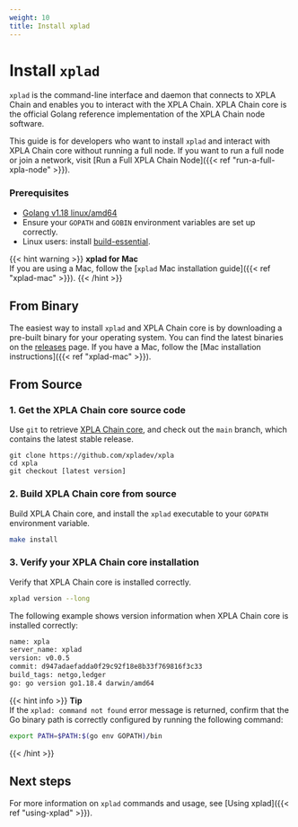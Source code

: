 ```yaml
---
weight: 10
title: Install xplad
---
```


# Install `xplad`

`xplad` is the command-line interface and daemon that connects to XPLA Chain and enables you to interact with the XPLA Chain. XPLA Chain core is the official Golang reference implementation of the XPLA Chain node software.

This guide is for developers who want to install `xplad` and interact with XPLA Chain core without running a full node. If you want to run a full node or join a network, visit [Run a Full XPLA Chain Node]({{< ref "run-a-full-xpla-node" >}}).

### Prerequisites

- [Golang v1.18 linux/amd64](https://golang.org/doc/install)
- Ensure your `GOPATH` and `GOBIN` environment variables are set up correctly.
- Linux users: install [build-essential](http://linux-command.org/en/build-essential.html).

{{< hint warning >}}
**xplad for Mac**  
If you are using a Mac, follow the [`xplad` Mac installation guide]({{< ref "xplad-mac" >}}).
{{< /hint >}}

## From Binary

The easiest way to install `xplad` and XPLA Chain core is by downloading a pre-built binary for your operating system. You can find the latest binaries on the [releases](https://github.com/xpladev/xpla/releases) page. If you have a Mac, follow the [Mac installation instructions]({{< ref "xplad-mac" >}}).

## From Source

### 1. Get the XPLA Chain core source code

Use `git` to retrieve [XPLA Chain core](https://github.com/xpladev/xpla/), and check out the `main` branch, which contains the latest stable release.

```
git clone https://github.com/xpladev/xpla
cd xpla
git checkout [latest version]
```

### 2. Build XPLA Chain core from source

Build XPLA Chain core, and install the `xplad` executable to your `GOPATH` environment variable.

```bash
make install
```

### 3. Verify your XPLA Chain core installation

Verify that XPLA Chain core is installed correctly.

```bash
xplad version --long
```

The following example shows version information when XPLA Chain core is installed correctly:

```bash
name: xpla
server_name: xplad
version: v0.0.5
commit: d947adaefadda0f29c92f18e8b33f769816f3c33
build_tags: netgo,ledger
go: go version go1.18.4 darwin/amd64
```

{{< hint info >}}
**Tip**  
If the `xplad: command not found` error message is returned, confirm that the Go binary path is correctly configured by running the following command:
```sh
export PATH=$PATH:$(go env GOPATH)/bin
```
{{< /hint >}}

## Next steps

For more information on `xplad` commands and usage, see [Using xplad]({{< ref "using-xplad" >}}).
